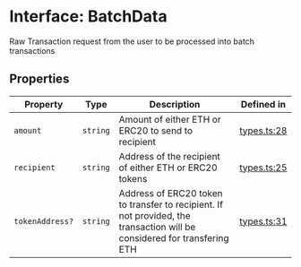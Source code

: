 # Interface: BatchData

Raw Transaction request from the user to be processed into batch transactions

## Properties

| Property | Type | Description | Defined in |
| ------ | ------ | ------ | ------ |
| `amount` | `string` | Amount of either ETH or ERC20 to send to recipient | [types.ts:28](https://github.com/aditya172926/blockbatch_sdk/blob/a5dca5c82410ff4ac5e2011d910300ee9e4569fa/src/types.ts#L28) |
| `recipient` | `string` | Address of the recipient of either ETH or ERC20 tokens | [types.ts:25](https://github.com/aditya172926/blockbatch_sdk/blob/a5dca5c82410ff4ac5e2011d910300ee9e4569fa/src/types.ts#L25) |
| `tokenAddress?` | `string` | Address of ERC20 token to transfer to recipient. If not provided, the transaction will be considered for transfering ETH | [types.ts:31](https://github.com/aditya172926/blockbatch_sdk/blob/a5dca5c82410ff4ac5e2011d910300ee9e4569fa/src/types.ts#L31) |
